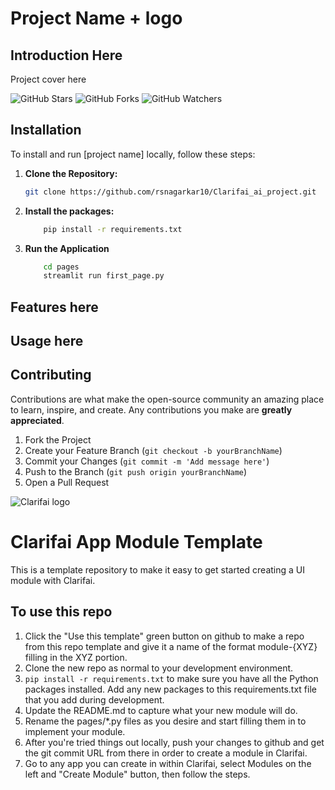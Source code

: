 # Project Name + logo

## Introduction Here

Project cover here

![GitHub Stars](https://img.shields.io/github/stars/rsnagarkar10/Clarifai_ai_project?style=social)
![GitHub Forks](https://img.shields.io/github/forks/rsnagarkar10/Clarifai_ai_project?style=social)
![GitHub Watchers](https://img.shields.io/github/watchers/rsnagarkar10/Clarifai_ai_project?style=social)

## Installation

To install and run [project name] locally, follow these steps:

1. **Clone the Repository:**

    ```bash
    git clone https://github.com/rsnagarkar10/Clarifai_ai_project.git

    ```

2. **Install the packages:**

    ```bash
        pip install -r requirements.txt
    
    ```

3. **Run the Application**

    ```bash
        cd pages
        streamlit run first_page.py
    
    ```

## Features here

## Usage here

## Contributing 

Contributions are what make the open-source community an amazing place to learn, inspire, and create. Any contributions you make are **greatly appreciated**.

1. Fork the Project
2. Create your Feature Branch (`git checkout -b yourBranchName`)
3. Commit your Changes (`git commit -m 'Add message here'`)
4. Push to the Branch (`git push origin yourBranchName`)
5. Open a Pull Request


![Clarifai logo](https://www.clarifai.com/hs-fs/hubfs/logo/Clarifai/clarifai-740x150.png?width=240)

# Clarifai App Module Template

This is a template repository to make it easy to get started creating a UI module with Clarifai.


## To use this repo

1. Click the "Use this template" green button on github to make a repo from this repo template and give it a name of the format module-{XYZ} filling in the XYZ portion.
2. Clone the new repo as normal to your development environment.
3. `pip install -r requirements.txt` to make sure you have all the Python packages installed. Add any new packages to this requirements.txt file that you add during development.
4. Update the README.md to capture what your new module will do.
5. Rename the pages/*.py files as you desire and start filling them in to implement your module.
6. After you're tried things out locally, push your changes to github and get the git commit URL from there in order to create a module in Clarifai.
7. Go to any app you can create in within Clarifai, select Modules on the left and "Create Module" button, then follow the steps.
